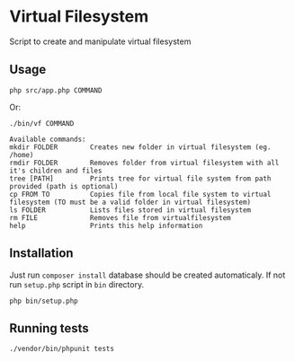# Virtual Filesystem
Script to create and manipulate virtual filesystem

## Usage
```
php src/app.php COMMAND
```
Or:
```
./bin/vf COMMAND
```
```
Available commands:
mkdir FOLDER        Creates new folder in virtual filesystem (eg. /home)
rmdir FOLDER        Removes folder from virtual filesystem with all it's children and files
tree [PATH]         Prints tree for virtual file system from path provided (path is optional)
cp FROM TO          Copies file from local file system to virtual filesystem (TO must be a valid folder in virtual filesystem)
ls FOLDER           Lists files stored in virtual filesystem
rm FILE             Removes file from virtualfilesystem
help                Prints this help information
```

## Installation
Just run `composer install` database should be created automaticaly. If not run `setup.php` script in `bin` directory.
```
php bin/setup.php
```

## Running tests
```
./vendor/bin/phpunit tests
```